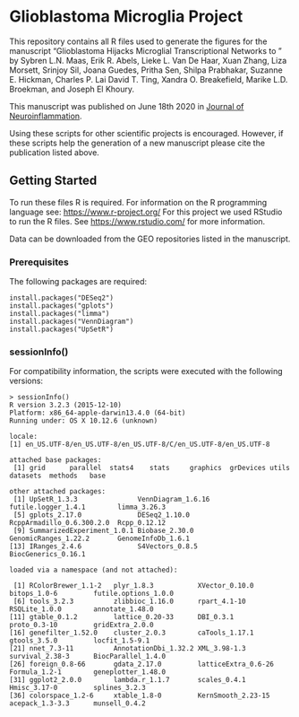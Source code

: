 # Glioblastoma Microglia Project

This repository contains all R files used to generate the figures for the manuscript “Glioblastoma Hijacks Microglial Transcriptional Networks to ” by Sybren L.N. Maas, Erik R. Abels, Lieke L. Van De Haar, Xuan Zhang, Liza Morsett, Srinjoy Sil, Joana Guedes, Pritha Sen, Shilpa Prabhakar, Suzanne E. Hickman, Charles P. Lai David T. Ting, Xandra O. Breakefield, Marike L.D. Broekman, and Joseph El Khoury.

This manuscript was published on June 18th 2020 in <a href="https://jneuroinflammation.biomedcentral.com/articles/10.1186/s12974-020-01797-2" target="_blank">Journal of Neuroinflammation</a>. 

Using these scripts for other scientific projects is encouraged. However, if these scripts help the generation of a new manuscript please cite the publication listed above.

## Getting Started

To run these files R is required. For information on the R programming language see: https://www.r-project.org/
For this project we used RStudio to run the R files. See https://www.rstudio.com/ for more information.

Data can be downloaded from the GEO repositories listed in the manuscript. 

### Prerequisites

The following packages are required:

```
install.packages("DESeq2")
install.packages("gplots")
install.packages("limma")
install.packages("VennDiagram")
install.packages("UpSetR")
```

### sessionInfo()

For compatibility information, the scripts were executed with the following versions:

```
> sessionInfo()
R version 3.2.3 (2015-12-10)
Platform: x86_64-apple-darwin13.4.0 (64-bit)
Running under: OS X 10.12.6 (unknown)

locale:
[1] en_US.UTF-8/en_US.UTF-8/en_US.UTF-8/C/en_US.UTF-8/en_US.UTF-8

attached base packages:
 [1] grid      parallel  stats4    stats     graphics  grDevices utils     datasets  methods   base     

other attached packages:
 [1] UpSetR_1.3.3               VennDiagram_1.6.16         futile.logger_1.4.1        limma_3.26.3              
 [5] gplots_2.17.0              DESeq2_1.10.0              RcppArmadillo_0.6.300.2.0  Rcpp_0.12.12              
 [9] SummarizedExperiment_1.0.1 Biobase_2.30.0             GenomicRanges_1.22.2       GenomeInfoDb_1.6.1        
[13] IRanges_2.4.6              S4Vectors_0.8.5            BiocGenerics_0.16.1       

loaded via a namespace (and not attached):

 [1] RColorBrewer_1.1-2   plyr_1.8.3           XVector_0.10.0       bitops_1.0-6         futile.options_1.0.0
 [6] tools_3.2.3          zlibbioc_1.16.0      rpart_4.1-10         RSQLite_1.0.0        annotate_1.48.0     
[11] gtable_0.1.2         lattice_0.20-33      DBI_0.3.1            proto_0.3-10         gridExtra_2.0.0     
[16] genefilter_1.52.0    cluster_2.0.3        caTools_1.17.1       gtools_3.5.0         locfit_1.5-9.1      
[21] nnet_7.3-11          AnnotationDbi_1.32.2 XML_3.98-1.3         survival_2.38-3      BiocParallel_1.4.0  
[26] foreign_0.8-66       gdata_2.17.0         latticeExtra_0.6-26  Formula_1.2-1        geneplotter_1.48.0  
[31] ggplot2_2.0.0        lambda.r_1.1.7       scales_0.4.1         Hmisc_3.17-0         splines_3.2.3       
[36] colorspace_1.2-6     xtable_1.8-0         KernSmooth_2.23-15   acepack_1.3-3.3      munsell_0.4.2  
```
